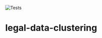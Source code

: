 ![Tests](https://github.com/QuantLaw/legal-data-clustering/workflows/Tests/badge.svg)

# legal-data-clustering
